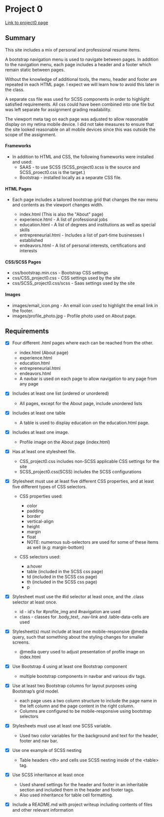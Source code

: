 # Project 0
[Link to project0 page](https://mcdomx.github.io/project0/)

## Summary
This site includes a mix of personal and professional resume items.

A bootstrap navigation menu is used to navigate between pages.  In addition to the navigation menu, each page includes a header and a footer which remain static between pages.

Without the knowledge of additional tools, the menu, header and footer are repeated in each HTML page.  I expect we will learn how to avoid this later in the class.

A separate css file was used for SCSS components in order to highlight satisfied requirements.  All css could have been combined into one file but was left separate for assignment grading readability.

The viewport meta tag on each page was adjusted to allow reasonable display on my retina mobile device.  I did not take measures to ensure that the site looked reasonable on all mobile devices since this was outside the scope of the assignment.

#### Frameworks
- In addition to HTML and CSS, the following frameworks were installed and used:
  - SAAS - to use SCSS (SCSS_project0.scss is the source and SCSS_proect0.css is the target.)
  - Bootstrap - installed locally as a separate CSS file.

#### HTML Pages
- Each page includes a tailored bootstrap grid that changes the nav menu and contents as the viewport changes width.

  - index.html (This is also the "About" page)
  - experience.html - A list of professional jobs
  - education.html - A list of degrees and institutions as well as special skills
  - entrepreneurial.html - Includes a list of part-time businesses I established
  - endeavors.html - A list of personal interests, certifications and interests

#### CSS/SCSS Pages
- css/bootstrap.min.css - Bootstrap CSS settings
- css/CSS_project0.css - CSS settings used by the site
- css/SCSS_project0.css/scss - Saas settings used by the site

#### Images
- images/email_icon.png - An email icon used to highlight the email link in the footer.
- images/profile_photo.jpg - Profile photo used on About page.


## Requirements
- [X] Four different .html pages where each can be reached from the other.
  - index.html (About page)
  - experience.html
  - education.html
  - entrepreneurial.html
  - endeavors.html
  - A navbar is used on each page to allow navigation to any page from any page

- [X] Includes at least one list (ordered or unordered)
  - All pages, except for the About page, include unordered lists

- [X] Includes at least one table
  - A table is used to display education on the education.html page.

- [X] Includes at least one image.
  - Profile image on the About page (index.html)

- [X] Has at least one stylesheet file.
  - CSS_project0.css includes non-SCSS applicable CSS settings for the site
  - SCSS_project0.css(SCSS) includes the SCSS configurations

- [X] Stylesheet must use at least five different CSS properties, and at least five different types of CSS selectors.
  - CSS properties used:
    - color
    - padding
    - border
    - vertical-align
    - height
    - margin
    - float
    - NOTE: numerous sub-selectors are used for some of these items as well (e.g: margin-bottom)

  - CSS selectors used:
    - a:hover
    - table (included in the SCSS css page)
    - td (included in the SCSS css page)
    - th (included in the SCSS css page)
    - p

- [X] Stylesheet must use the #id selector at least once, and the .class selector at least once.
  - id - id's for #profile_img and #navigation are used
  - class - classes for .body_text, .nav-link and .table-data-cells are used

- [X] Stylesheet(s) must include at least one mobile-responsive @media query, such that something about the styling changes for smaller screens.
  - @media query used to adjust presentation of profile image on index.html

- [X] Use Bootstrap 4 using at least one Bootstrap component
  - multiple bootstrap components in navbar and various div tags.

- [X] Use at least two Bootstrap columns for layout purposes using Bootstrap’s grid model.
  - each page uses a two column structure to include the page name in the left column and the page content in the right column.
  - Columns are configured to be mobile-responsive using bootstrap selectors

- [X] Stylesheets must use at least one SCSS variable.
  - Used two color variables for the background and text for the header, footer and nav bar.

- [X] Use one example of SCSS nesting
  - Table headers \<th\> and cells <td> use SCSS nesting inside of the \<table\> tag.

- [X] Use SCSS inheritance at least once
  - Used shared settings for the header and footer in an inheritable section and included them in the header and footer tags.
  - Also used inheritance for table cell formatting.

- [X] Include a README.md with project writeup including contents of files and other relevant information
